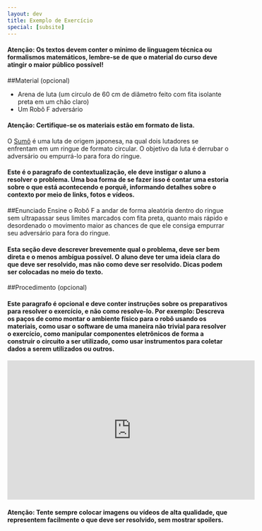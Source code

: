 ```yaml
---
layout: dev
title: Exemplo de Exercício
special: [subsite]
---
```


<div class="bs-callout bs-callout-danger">
<h4>Atenção: Os textos devem conter o minimo de linguagem técnica ou formalismos matemáticos, lembre-se de que o material do curso deve atingir o maior público possível!</h4>
</div>

##Material (opcional)
- Arena de luta (um circulo de 60 cm de diâmetro feito com fita isolante preta em um chão claro)
- Um Robô F adversário

<div class="bs-callout bs-callout-danger">
  <h4>Atenção: Certifique-se os materiais estão em formato de lista.</h4>
</div>


O [Sumô](http://www.culturajaponesa.com.br/?page_id=172) é uma luta de origem japonesa, na qual dois lutadores se enfrentam em um ringue de formato circular. O objetivo da luta é derrubar o adversário ou empurrá-lo para fora do ringue. 

<div class="bs-callout bs-callout-info">
  <h4>Este é o paragrafo de contextualização, ele deve instigar o aluno a resolver o problema. Uma boa forma de se fazer isso é contar uma estoria sobre o que está acontecendo e porquê, informando detalhes sobre o contexto por meio de links, fotos e vídeos.</h4>
</div>


##Enunciado
Ensine o Robô F a andar de forma aleatória dentro do ringue sem ultrapassar seus limites marcados com fita preta, quanto mais rápido e desordenado o movimento maior as chances de que ele consiga empurrar seu adversário para fora do ringue.

<div class="bs-callout bs-callout-info">
  <h4>Esta seção deve descrever brevemente qual o problema, deve ser bem direta e o menos ambígua possível. O aluno deve ter uma ideia clara do que deve ser resolvido, mas não como deve ser resolvido. Dicas podem ser colocadas no meio do texto.</h4>
</div>

##Procedimento (opcional)
<div class="bs-callout bs-callout-info">
  <h4>Este paragrafo é opcional e deve conter instruções sobre os preparativos para resolver o exercício, e não como resolve-lo. Por exemplo: Descreva os paços de como montar o ambiente físico para o robô usando os materiais, como usar o software de uma maneira não trivial para resolver o exercício, como manipular componentes eletrônicos de forma a construir o circuito a ser utilizado, como usar instrumentos para coletar dados a serem utilizados ou outros.</h4>
</div>

<center><iframe width="560" height="315" src="https://www.youtube.com/embed/iL8IRF4wQmU" frameborder="0" allowfullscreen></iframe></center>

<div class="bs-callout bs-callout-danger">
  <h4>Atenção: Tente sempre colocar imagens ou vídeos de alta qualidade, que representem facilmente o que deve ser resolvido, sem mostrar spoilers.</h4>
</div>